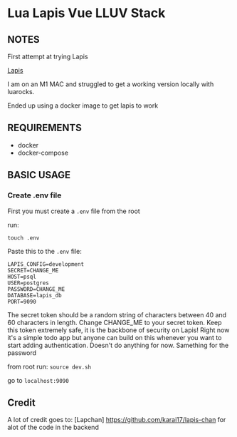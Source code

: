 # Lua Lapis Vue LLUV Stack

## NOTES

First attempt at trying Lapis

[Lapis](https://leafo.net/lapis/)

I am on an M1 MAC and struggled to get a working version locally with luarocks.

Ended up using a docker image to get lapis to work

## REQUIREMENTS

- docker
- docker-compose

## BASIC USAGE

### Create .env file

First you must create a `.env` file from the root

run:

```shell
touch .env
```

Paste this to the `.env` file:

```
LAPIS_CONFIG=development
SECRET=CHANGE_ME
HOST=psql
USER=postgres
PASSWORD=CHANGE_ME
DATABASE=lapis_db
PORT=9090
```

The secret token should be a random string of characters between 40 and 60 characters in length. Change CHANGE_ME to your secret token. Keep this token extremely safe, it is the backbone of security on Lapis! Right now it's a simple todo app but anyone can build on this whenever you want to start adding authentication. Doesn't do anything for now. Samething for the password

from root run:
`source dev.sh`

go to `localhost:9090`

## Credit

A lot of credit goes to: [Lapchan] https://github.com/karai17/lapis-chan for alot of the code in the backend
